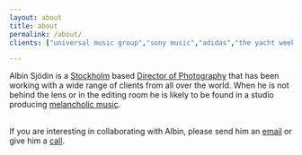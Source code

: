 ```yaml
---
layout: about
title: about
permalink: /about/
clients: ["universal music group","sony music","adidas","the yacht week","avicii","the absolut company","armada music","opa people","klingande","unity group france"]

---
```


Albin Sjödin is a <a href="https://www.google.se/maps/place/Stockholm/@59.3260668,17.8474651,11z/data=!3m1!4b1!4m5!3m4!1s0x465f763119640bcb:0xa80d27d3679d7766!8m2!3d59.3293235!4d18.0685808" target="_blank">Stockholm</a> based <a href="https://en.wikipedia.org/wiki/Cinematographer" target="_blank">Director of Photography</a> that has been working with a wide range of clients from all over the world. When he is not behind the lens or in the editing room he is likely to be found in a studio producing <a href="https://www.youtube.com/watch?v=L6alk6Iq_DY" target="_blank">melancholic music</a>.


<p><br/>If you are interesting in collaborating with Albin, please send him an <a href="mailto:info@albinsjodin.com">email</a> or give him a <a href="tel://+46727137568">call</a>. </p>
